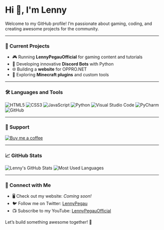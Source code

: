 # Hi 👋, I'm Lenny
Welcome to my GitHub profile! I’m passionate about gaming, coding, and creating awesome projects for the community.

---

### 🚀 Current Projects
- 🎮 Running **LennyPegauOfficial** for gaming content and tutorials  
- 🤖 Developing innovative **Discord Bots** with Python  
- 🌐 Building a **website** for OPPRO.NET  
- 🎉 Exploring **Minecraft plugins** and custom tools  

---

### 🛠️ Languages and Tools
![HTML5](https://img.shields.io/badge/-HTML5-E34F26?logo=html5&logoColor=white&style=flat-square)
![CSS3](https://img.shields.io/badge/-CSS3-1572B6?logo=css3&logoColor=white&style=flat-square)
![JavaScript](https://img.shields.io/badge/-JavaScript-F7DF1E?logo=javascript&logoColor=black&style=flat-square)
![Python](https://img.shields.io/badge/-Python-3776AB?logo=python&logoColor=white&style=flat-square)
![Visual Studio Code](https://img.shields.io/badge/-VS%20Code-007ACC?logo=visual-studio-code&logoColor=white&style=flat-square)
![PyCharm](https://img.shields.io/badge/-PyCharm-000000?logo=pycharm&logoColor=white&style=flat-square)
![GitHub](https://img.shields.io/badge/-GitHub-181717?logo=github&logoColor=white&style=flat-square)

---

### 🌟 Support
[![Buy me a coffee](https://img.shields.io/badge/-Buy%20me%20a%20coffee-FFDD00?logo=buymeacoffee&logoColor=black&style=flat-square)](https://www.buymeacoffee.com/LennyPegau)

---

### 📈 GitHub Stats
![Lenny's GitHub Stats](https://github-readme-stats.vercel.app/api?username=LennyPegauOfficial&show_icons=true&theme=dark)
![Most Used Languages](https://github-readme-stats.vercel.app/api/top-langs/?username=LennyPegauOfficial&layout=compact&theme=dark)

---

### 🤝 Connect with Me
- 🖥️ Check out my website: *Coming soon!*  
- 🐦 Follow me on Twitter: [LennyPegau](https://twitter.com/LennyPegau)  
- 📺 Subscribe to my YouTube: [LennyPegauOfficial](https://youtube.com/c/LennyPegauOfficial)  

Let’s build something awesome together! 🚀
